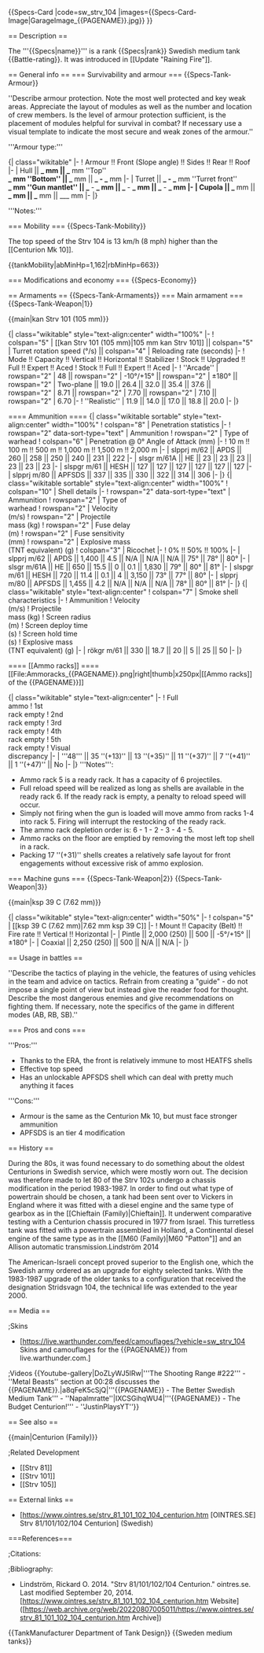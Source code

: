 {{Specs-Card
|code=sw_strv_104
|images={{Specs-Card-Image|GarageImage_{{PAGENAME}}.jpg}}
}}

== Description ==

<!-- ''In the description, the first part should be about the history of the creation and combat usage of the vehicle, as well as its key features. In the second part, tell the reader about the ground vehicle in the game. Insert a screenshot of the vehicle, so that if the novice player does not remember the vehicle by name, he will immediately understand what kind of vehicle the article is talking about.'' -->

The '''{{Specs|name}}''' is a rank {{Specs|rank}} Swedish medium tank {{Battle-rating}}. It was introduced in [[Update "Raining Fire"]].

== General info ==
=== Survivability and armour ===
{{Specs-Tank-Armour}}

<!-- ''Describe armour protection. Note the most well protected and key weak areas. Appreciate the layout of modules as well as the number and location of crew members. Is the level of armour protection sufficient, is the placement of modules helpful for survival in combat? If necessary use a visual template to indicate the most secure and weak zones of the armour.'' -->

''Describe armour protection. Note the most well protected and key weak areas. Appreciate the layout of modules as well as the number and location of crew members. Is the level of armour protection sufficient, is the placement of modules helpful for survival in combat? If necessary use a visual template to indicate the most secure and weak zones of the armour.''

'''Armour type:''' <!-- The types of armour present on the vehicle and their general locations -->

<!-- Example: * Rolled homogeneous armour (Front, Side, Rear, Hull roof)
* Cast homogeneous armour (Turret, Transmission area) -->

{| class="wikitable"
|-
! Armour !! Front (Slope angle) !! Sides !! Rear !! Roof
|-
| Hull || **_ mm || _** mm ''Top'' <br> **_ mm ''Bottom'' || _** mm || **_ - _** mm
|-
| Turret || **_ - _** mm ''Turret front'' <br> **_ mm ''Gun mantlet'' || _** - **_ mm || _** - **_ mm || _** - **_ mm
|-
| Cupola || _** mm || **_ mm || _** mm || \_\_\_ mm
|-
|}

'''Notes:''' <!-- Any additional notes which the user needs to be aware of -->

<!-- Example: * Suspension wheels are 20 mm thick, tracks are 30 mm thick, and torsion bars are 60 mm thick. -->

=== Mobility ===
{{Specs-Tank-Mobility}}

<!-- ''Write about the mobility of the ground vehicle. Estimate the specific power and manoeuvrability, as well as the maximum speed forwards and backwards.'' -->

The top speed of the Strv 104 is 13 km/h (8 mph) higher than the [[Centurion Mk 10]].

{{tankMobility|abMinHp=1,162|rbMinHp=663}}

=== Modifications and economy ===
{{Specs-Economy}}

== Armaments ==
{{Specs-Tank-Armaments}}
=== Main armament ===
{{Specs-Tank-Weapon|1}}

<!-- ''Give the reader information about the characteristics of the main gun. Assess its effectiveness in a battle based on the reloading speed, ballistics and the power of shells. Do not forget about the flexibility of the fire, that is how quickly the cannon can be aimed at the target, open fire on it and aim at another enemy. Add a link to the main article on the gun: <code><nowiki>{{main|Name of the weapon}}</nowiki></code>. Describe in general terms the ammunition available for the main gun. Give advice on how to use them and how to fill the ammunition storage.'' -->

{{main|kan Strv 101 (105 mm)}}

{| class="wikitable" style="text-align:center" width="100%"
|-
! colspan="5" | [[kan Strv 101 (105 mm)|105 mm kan Strv 101]] || colspan="5" | Turret rotation speed (°/s) || colspan="4" | Reloading rate (seconds)
|-
! Mode !! Capacity !! Vertical !! Horizontal !! Stabilizer
! Stock !! Upgraded !! Full !! Expert !! Aced
! Stock !! Full !! Expert !! Aced
|-
! ''Arcade''
| rowspan="2" | 48 || rowspan="2" | -10°/+15° || rowspan="2" | ±180° || rowspan="2" | Two-plane || 19.0 || 26.4 || 32.0 || 35.4 || 37.6 || rowspan="2" | 8.71 || rowspan="2" | 7.70 || rowspan="2" | 7.10 || rowspan="2" | 6.70
|-
! ''Realistic''
| 11.9 || 14.0 || 17.0 || 18.8 || 20.0
|-
|}

==== Ammunition ====
{| class="wikitable sortable" style="text-align:center" width="100%"
! colspan="8" | Penetration statistics
|-
! rowspan="2" data-sort-type="text" | Ammunition
! rowspan="2" | Type of<br>warhead
! colspan="6" | Penetration @ 0° Angle of Attack (mm)
|-
! 10 m !! 100 m !! 500 m !! 1,000 m !! 1,500 m !! 2,000 m
|-
| slpprj m/62 || APDS || 260 || 258 || 250 || 240 || 231 || 222
|-
| slsgr m/61A || HE || 23 || 23 || 23 || 23 || 23 || 23
|-
| slspgr m/61 || HESH || 127 || 127 || 127 || 127 || 127 || 127
|-
| slpprj m/80 || APFSDS || 337 || 335 || 330 || 322 || 314 || 306
|-
|}
{| class="wikitable sortable" style="text-align:center" width="100%"
! colspan="10" | Shell details
|-
! rowspan="2" data-sort-type="text" | Ammunition
! rowspan="2" | Type of<br>warhead
! rowspan="2" | Velocity<br>(m/s)
! rowspan="2" | Projectile<br>mass (kg)
! rowspan="2" | Fuse delay<br>(m)
! rowspan="2" | Fuse sensitivity<br>(mm)
! rowspan="2" | Explosive mass<br>(TNT equivalent) (g)
! colspan="3" | Ricochet
|-
! 0% !! 50% !! 100%
|-
| slpprj m/62 || APDS || 1,400 || 4.5 || N/A || N/A || N/A || 75° || 78° || 80°
|-
| slsgr m/61A || HE || 650 || 15.5 || 0 || 0.1 || 1,830 || 79° || 80° || 81°
|-
| slspgr m/61 || HESH || 720 || 11.4 || 0.1 || 4 || 3,150 || 73° || 77° || 80°
|-
| slpprj m/80 || APFSDS || 1,455 || 4.2 || N/A || N/A || N/A || 78° || 80° || 81°
|-
|}
{| class="wikitable" style="text-align:center"
! colspan="7" | Smoke shell characteristics
|-
! Ammunition
! Velocity<br>(m/s)
! Projectile<br>mass (kg)
! Screen radius<br>(m)
! Screen deploy time<br>(s)
! Screen hold time<br>(s)
! Explosive mass<br>(TNT equivalent) (g)
|-
| rökgr m/61 || 330 || 18.7 || 20 || 5 || 25 || 50
|-
|}

==== [[Ammo racks]] ====
[[File:Ammoracks_{{PAGENAME}}.png|right|thumb|x250px|[[Ammo racks]] of the {{PAGENAME}}]]

<!-- '''Last updated: 2.17.0.173''' -->

{| class="wikitable" style="text-align:center"
|-
! Full<br>ammo
! 1st<br>rack empty
! 2nd<br>rack empty
! 3rd<br>rack empty
! 4th<br>rack empty
! 5th<br>rack empty
! Visual<br>discrepancy
|-
| '''48''' || 35&nbsp;''(+13)'' || 13&nbsp;''(+35)'' || 11&nbsp;''(+37)'' || 7&nbsp;''(+41)'' || 1&nbsp;''(+47)'' || No
|-
|}
'''Notes''':

- Ammo rack 5 is a ready rack. It has a capacity of 6 projectiles.
- Full reload speed will be realized as long as shells are available in the ready rack 6. If the ready rack is empty, a penalty to reload speed will occur.
- Simply not firing when the gun is loaded will move ammo from racks 1-4 into rack 5. Firing will interrupt the restocking of the ready rack.
- The ammo rack depletion order is: 6 - 1 - 2 - 3 - 4 - 5.
- Ammo racks on the floor are emptied by removing the most left top shell in a rack.
- Packing 17&nbsp;''(+31)'' shells creates a relatively safe layout for front engagements without excessive risk of ammo explosion.

=== Machine guns ===
{{Specs-Tank-Weapon|2}}
{{Specs-Tank-Weapon|3}}

<!-- ''Offensive and anti-aircraft machine guns not only allow you to fight some aircraft but also are effective against lightly armoured vehicles. Evaluate machine guns and give recommendations on its use.'' -->

{{main|ksp 39 C (7.62 mm)}}

{| class="wikitable" style="text-align:center" width="50%"
|-
! colspan="5" | [[ksp 39 C (7.62 mm)|7.62 mm ksp 39 C]]
|-
! Mount !! Capacity (Belt) !! Fire rate !! Vertical !! Horizontal
|-
| Pintle || 2,000 (250) || 500 || -5°/+15° || ±180°
|-
| Coaxial || 2,250 (250) || 500 || N/A || N/A
|-
|}

== Usage in battles ==

<!-- ''Describe the tactics of playing in the vehicle, the features of using vehicles in the team and advice on tactics. Refrain from creating a "guide" - do not impose a single point of view but instead give the reader food for thought. Describe the most dangerous enemies and give recommendations on fighting them. If necessary, note the specifics of the game in different modes (AB, RB, SB).'' -->

''Describe the tactics of playing in the vehicle, the features of using vehicles in the team and advice on tactics. Refrain from creating a "guide" - do not impose a single point of view but instead give the reader food for thought. Describe the most dangerous enemies and give recommendations on fighting them. If necessary, note the specifics of the game in different modes (AB, RB, SB).''

=== Pros and cons ===

<!-- ''Summarise and briefly evaluate the vehicle in terms of its characteristics and combat effectiveness. Mark its pros and cons in a bulleted list. Try not to use more than 6 points for each of the characteristics. Avoid using categorical definitions such as "bad", "good" and the like - use substitutions with softer forms such as "inadequate" and "effective".'' -->

'''Pros:'''

- Thanks to the ERA, the front is relatively immune to most HEATFS shells
- Effective top speed
- Has an unlockable APFSDS shell which can deal with pretty much anything it faces

'''Cons:'''

- Armour is the same as the Centurion Mk 10, but must face stronger ammunition
- APFSDS is an tier 4 modification

== History ==

<!-- ''Describe the history of the creation and combat usage of the vehicle in more detail than in the introduction. If the historical reference turns out to be too long, take it to a separate article, taking a link to the article about the vehicle and adding a block "/History" (example: <nowiki>https://wiki.warthunder.com/(Vehicle-name)/History</nowiki>) and add a link to it here using the <code>main</code> template. Be sure to reference text and sources by using <code><nowiki><ref></ref></nowiki></code>, as well as adding them at the end of the article with <code><nowiki><references /></nowiki></code>. This section may also include the vehicle's dev blog entry (if applicable) and the in-game encyclopedia description (under <code><nowiki>=== In-game description ===</nowiki></code>, also if applicable).'' -->

During the 80s, it was found necessary to do something about the oldest Centurions in Swedish service, which were mostly worn out. The decision was therefore made to let 80 of the Strv 102s undergo a chassis modification in the period 1983-1987. In order to find out what type of powertrain should be chosen, a tank had been sent over to Vickers in England where it was fitted with a diesel engine and the same type of gearbox as in the [[Chieftain (Family)|Chieftain]]. It underwent comparative testing with a Centurion chassis procured in 1977 from Israel. This turretless tank was fitted with a powertrain assembled in Holland, a Continental diesel engine of the same type as in the [[M60 (Family)|M60 "Patton"]] and an Allison automatic transmission.<ref name="ointres_Centurion">Lindström 2014</ref>

The American-Israeli concept proved superior to the English one, which the Swedish army ordered as an upgrade for eighty selected tanks. With the 1983-1987 upgrade of the older tanks to a configuration that received the designation Stridsvagn 104, the technical life was extended to the year 2000.<ref name="ointres_Centurion" />

== Media ==

<!-- ''Excellent additions to the article would be video guides, screenshots from the game, and photos.'' -->

;Skins

- [https://live.warthunder.com/feed/camouflages/?vehicle=sw_strv_104 Skins and camouflages for the {{PAGENAME}} from live.warthunder.com.]

;Videos
{{Youtube-gallery|DoZLyWJ5lRw|'''The Shooting Range #222''' - ''Metal Beasts'' section at 00:28 discusses the {{PAGENAME}}.|a8qFeK5cSjQ|'''{{PAGENAME}} - The Better Swedish Medium Tank''' - ''Napalmratte''|IXCSGihqWU4|'''{{PAGENAME}} - The Budget Centurion!''' - ''JustinPlaysYT''}}

== See also ==

<!-- ''Links to the articles on the War Thunder Wiki that you think will be useful for the reader, for example:''
* ''reference to the series of the vehicles;''
* ''links to approximate analogues of other nations and research trees.'' -->

{{main|Centurion (Family)}}

;Related Development

- [[Strv 81]]
- [[Strv 101]]
- [[Strv 105]]

== External links ==

<!-- ''Paste links to sources and external resources, such as:''
* ''topic on the official game forum;''
* ''other literature.'' -->

- [https://www.ointres.se/strv_81_101_102_104_centurion.htm [OINTRES<nowiki>.SE]</nowiki> Strv 81/101/102/104 Centurion] (Swedish)

===References===

;Citations:
<references />

;Bibliography:

- Lindström, Rickard O. 2014. "Strv 81/101/102/104 Centurion." ointres<nowiki>.se</nowiki>. Last modified September 20, 2014. [https://www.ointres.se/strv_81_101_102_104_centurion.htm Website] ([https://web.archive.org/web/20220807005011/https://www.ointres.se/strv_81_101_102_104_centurion.htm Archive])

{{TankManufacturer Department of Tank Design}}
{{Sweden medium tanks}}
